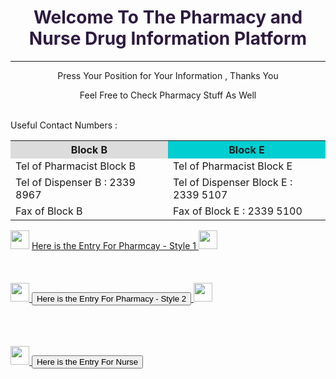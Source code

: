    </head>
   <body>
      <!-- Background Picture Setting-->
      <div>
         <style>
            body{background-image: url(https://png.pngtree.com/thumb_back/fh260/background/20200713/pngtree-geometric-shape-minimal-pastel-scene-3d-rendering-blue-pink-wall-image_355459.jpg);
            height: 100%; 
            background-position: center;
            background-repeat: no-repeat;
            background-size: cover;}
         </style>
      </div>
      <!-- Statment and Contact Number to Provide-->
      <H1 style="text-align: center;color: rgb(46, 27, 65);">Welcome To The Pharmacy and Nurse Drug Information Platform</H1>
      <hr noshade=""; size="5">
      <p style="size: 1;text-align:center;">Press Your Position for Your Information , Thanks You</p>
      <p style="size: 1;text-align: center;"> Feel Free to Check Pharmacy Stuff As Well</p>
      <br>
      <h>Useful Contact Numbers :</h>
      <br>
      <div>
         <table>
            <tr>
               <th style="background-color: gainsboro;width: 300px;">Block B</th>
               <th style="background-color: darkturquoise;width: 300px;">Block E</th>
            </tr>
            <tr>
               <td>Tel of Pharmacist Block B</td>
               <td>Tel of Pharmacist Block E</td>
            </tr>
            <tr>
               <td>Tel of Dispenser B : 2339 8967</td>
               <td>Tel of Dispenser Block E : 2339 5107</td>
            </tr>
            <tr>
               <td>Fax of Block B</td>
               <td>Fax of Block E : 2339 5100</td>
            </tr>
         </table>
      </div>
      <!--Entrances-->
      <div>
         <img src="https://www.gamerguides.com/assets/media/15/1343/item_0040.png" height="30">
         <a href="pageforpharmacy.html"
         <p>Here is the Entry For Pharmcay - Style 1</p1>
            <img src="https://www.gamerguides.com/assets/media/15/1343/item_0040.png" height="30">
      </div>
      <br><br><br>
      <div>
         <form action="pageforpharmacy.html">
            <img src="https://www.gamerguides.com/assets/media/15/1343/item_0040.png" width="30"> 
            <input type="submit" value= "Here is the Entry For Pharmacy - Style 2" ; img src="https://www.gamerguides.com/assets/media/15/1343/item_0040.png" width="30">
            <img src="https://www.gamerguides.com/assets/media/15/1343/item_0040.png" width="30"> 
         </form>
      </div>
      <br><br><br>
      <div>
         <form action="pagefornurse.html">
            <img src="https://openseauserdata.com/files/a498b733ca72bc19edbeaef621b9803e.png" width="30">
            <input type="submit" value="Here is the Entry For Nurse" />
         </form>
      </div>
   </body>
</html>
